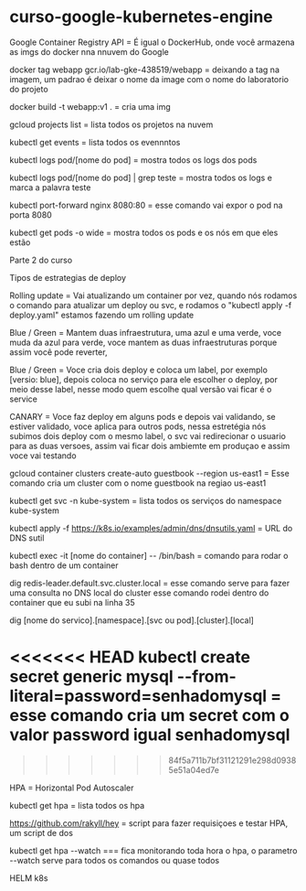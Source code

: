 # curso-google-kubernetes-engine
 
Google Container Registry API = É igual o DockerHub, onde você armazena as imgs do docker nna nnuvem do Google

docker tag webapp gcr.io/lab-gke-438519/webapp = deixando a tag na imagem, um padrao é deixar o nome da image com o nome do laboratorio do projeto 

docker build -t webapp:v1 . = cria uma img 

 gcloud projects list = lista todos os projetos na nuvem 


 kubectl get events = lista todos os evennntos


 kubectl logs pod/[nome do pod] = mostra todos os logs dos pods

 kubectl logs pod/[nome do pod] | grep teste = mostra todos os logs e marca a palavra teste

 kubectl port-forward nginx 8080:80 = esse comando vai expor o pod na porta 8080

 kubectl get pods -o wide = mostra todos os pods e os nós em que eles estão 






Parte 2 do curso

Tipos de estrategias de deploy 

Rolling update = Vai atualizando um container por vez, quando nós rodamos o comando para atualizar um deploy ou svc, e rodamos o "kubectl apply -f deploy.yaml" estamos fazendo um rolling update

Blue / Green = Mantem duas infraestrutura, uma azul e uma verde, voce muda da azul para verde, voce mantem as duas infraestruturas porque assim você pode reverter, 

Blue / Green = Voce cria dois deploy e coloca um label, por exemplo [versio: blue], depois coloca no serviço para ele escolher o deploy, por meio desse label, nesse modo quem escolhe qual versão vai ficar é o service 

CANARY = Voce faz deploy em alguns pods e depois vai validando, se estiver validado, voce aplica para outros pods,  nessa estretégia nós subimos dois deploy com o mesmo label, o svc vai redirecionar o usuario para as duas versoes, assim vai ficar dois ambiemte em produçao e assim voce vai testando 


gcloud container clusters create-auto guestbook --region us-east1  = Esse comando cria um cluster com o nome guestbook na regiao us-east1



kubectl get svc -n kube-system = lista todos os serviços do namespace kube-system 

kubectl apply -f https://k8s.io/examples/admin/dns/dnsutils.yaml = URL do DNS sutil


kubectl exec -it [nome do container] -- /bin/bash = comando para rodar o bash dentro de um container



dig redis-leader.default.svc.cluster.local = esse comando serve para fazer uma consulta no DNS local do cluster esse comando rodei dentro do container que eu subi na linha 35

dig [nome do servico].[namespace].[svc ou pod].[cluster].[local]

    

<<<<<<< HEAD
 kubectl create secret generic mysql --from-literal=password=senhadomysql = esse comando cria um secret com o valor password igual senhadomysql
=======


>>>>>>> 84f5a711b7bf31121291e298d09385e51a04ed7e



HPA = Horizontal Pod Autoscaler 


kubectl get hpa = lista todos os hpa 

https://github.com/rakyll/hey = script para fazer requisiçoes e testar HPA, um script de dos


kubectl get hpa --watch === fica monitorando toda hora o hpa, o parametro --watch serve para todos os comandos ou quase todos

HELM k8s 
